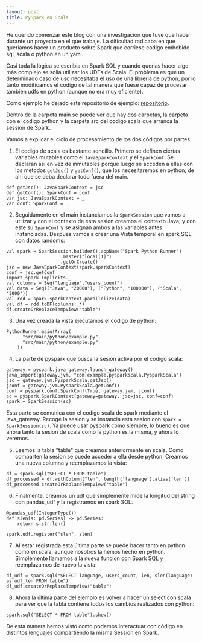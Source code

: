 ```yaml
---
layout: post
title: PySpark en Scala
---
```




He querido comenzar este blog con una investigación que tuve que hacer durante un proyecto en el que trabaje. La dificultad radicaba en que queriamos hacer un producto sobre Spark que corriese codigo embebido sql, scala o python en un yaml.

Casi toda la lógica se escribia en Spark SQL y cuando querias hacer algo más complejo se solía utilizar los UDFs de Scala.
El problema es que un determinado caso de uso necesitaba el uso de una libreria de python, por lo tanto modificamos el codigo de tal manera que fuese capaz de procesar tambien udfs en python (aunque no era muy eficiente).

Como ejemplo he dejado este repositorio de ejemplo: [repositorio](https://github.com/macwinux/pyspark-in-scala).

Dentro de la carpeta main se puede ver que hay dos carpetas, la carpeta con el codigo python y la carpeta src del codigo scala que arranca la session de Spark. 

Vamos a explicar el ciclo de procesamiento de los dos códigos por partes:

1. El codigo de scala es bastante sencillo. Primero se definen ciertas variables mutables como el `JavaSparkContext` y el `SparkConf`. Se declaran asi en vez de inmutables porque luego se acceden a ellas con los metodos `getJsc()` y `getConf()`, que los necesitaremos en python, de ahi que se deba declarar todo fuera del main.

```
def getJsc(): JavaSparkContext = jsc
def getConf(): SparkConf = conf
var jsc: JavaSparkContext = _ 
var conf: SparkConf = _
```

2. Seguidamente en el main instanciamos la `SparkSession` que vamos a utilizar y con el contexto de esta sesion creamos el contexto Java, y con este su `SparkConf` y se asignan ambos a las variables antes instanciadas. Despues vamos a crear una Vista temporal en spark SQL con datos randoms:

```
val spark = SparkSession.builder().appName("Spark Python Runner")
                    .master("local[1]")
                    .getOrCreate()
jsc = new JavaSparkContext(spark.sparkContext)
conf = jsc.getConf
import spark.implicits._
val columns = Seq("language","users_count")
val data = Seq(("Java", "20000"), ("Python", "100000"), ("Scala", "3000"))
val rdd = spark.sparkContext.parallelize(data)
val df = rdd.toDF(columns:_*)
df.createOrReplaceTempView("table")
```

3. Una vez creada la vista ejecutamos el codigo de python:

```
PythonRunner.main(Array(
      "src/main/python/example.py",
      "src/main/python/example.py"
    ))
```

4. La parte de pyspark que busca la sesion activa por el codigo scala:

```
gateway = pyspark.java_gateway.launch_gateway()
java_import(gateway.jvm, "com.example.pysparkscala.PysparkScala")
jsc = gateway.jvm.PysparkScala.getJsc()
jconf = gateway.jvm.PysparkScala.getConf()
conf = pyspark.conf.SparkConf(True, gateway.jvm, jconf)
sc = pyspark.SparkContext(gateway=gateway, jsc=jsc, conf=conf)
spark = SparkSession(sc)
```

Esta parte se comunica con el codigo scala de spark mediante el java_gateway. Recoge la sesion y se instancia esta sesion con `spark = SparkSession(sc)`.
Ya puede usar pyspark como siempre, lo bueno es que ahora tanto la sesion de scala como la python es la misma, y ahora lo veremos.

5. Leemos la tabla "table" que creamos anteriormente en scala. Como comparten la sesion se puede acceder a ella desde python. Creamos una nueva columna y reemplazamos la vista:

```
df = spark.sql("SELECT * FROM table")
df_processed = df.withColumn("len", length('language').alias('len'))
df_processed.createOrReplaceTempView("table")
```

6. Finalmente, creamos un udf que simplemente mide la longitud del string con pandas_udf y la registramos en spark SQL:

```
@pandas_udf(IntegerType())
def slen(s: pd.Series) -> pd.Series:
    return s.str.len()

spark.udf.register("slen", slen)
```

7. Al estar registrada esta última parte se puede hacer tanto en python como en scala, aunque nosotros la hemos hecho en python. Simplemente llamamos a la nueva funcion con Spark SQL y reemplazamos de nuevo la vista:

```
df_udf = spark.sql("SELECT language, users_count, len, slen(language) as udf_len FROM table")
df_udf.createOrReplaceTempView("table")
```

8. Ahora la última parte del ejemplo es volver a hacer un select con scala para ver que la tabla contiene todos los cambios realizados con python:

```
spark.sql("SELECT * FROM table").show()
```

De esta manera hemos visto como podemos interactuar con código en distintos lenguajes compartiendo la misma Session en Spark.
